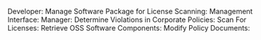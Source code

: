 Developer:
Manage Software Package for License Scanning:
Management Interface:
Manager:
Determine Violations in Corporate Policies:
Scan For Licenses:
Retrieve OSS Software Components: 
Modify Policy Documents:
